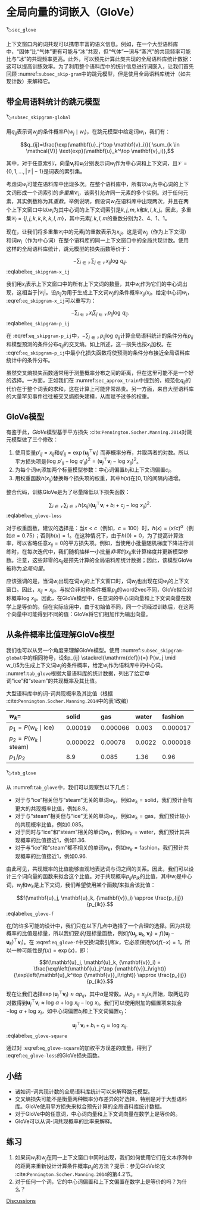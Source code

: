 # 全局向量的词嵌入（GloVe）
:label:`sec_glove`

上下文窗口内的词共现可以携带丰富的语义信息。例如，在一个大型语料库中，“固体”比“气体”更有可能与“冰”共现，但“气体”一词与“蒸汽”的共现频率可能比与“冰”的共现频率更高。此外，可以预先计算此类共现的全局语料库统计数据：这可以提高训练效率。为了利用整个语料库中的统计信息进行词嵌入，让我们首先回顾 :numref:`subsec_skip-gram`中的跳元模型，但是使用全局语料库统计（如共现计数）来解释它。

## 带全局语料统计的跳元模型
:label:`subsec_skipgram-global`

用$q_{ij}$表示词$w_j$的条件概率$P(w_j\mid w_i)$，在跳元模型中给定词$w_i$，我们有：

$$q_{ij}=\frac{\exp(\mathbf{u}_j^\top \mathbf{v}_i)}{ \sum_{k \in \mathcal{V}} \text{exp}(\mathbf{u}_k^\top \mathbf{v}_i)},$$

其中，对于任意索引$i$，向量$\mathbf{v}_i$和$\mathbf{u}_i$分别表示词$w_i$作为中心词和上下文词，且$\mathcal{V} = \{0, 1, \ldots, |\mathcal{V}|-1\}$是词表的索引集。

考虑词$w_i$可能在语料库中出现多次。在整个语料库中，所有以$w_i$为中心词的上下文词形成一个词索引的*多重集*$\mathcal{C}_i$，该索引允许同一元素的多个实例。对于任何元素，其实例数称为其*重数*。举例说明，假设词$w_i$在语料库中出现两次，并且在两个上下文窗口中以$w_i$为其中心词的上下文词索引是$k, j, m, k$和$k, l, k, j$。因此，多重集$\mathcal{C}_i = \{j, j, k, k, k, k, l, m\}$，其中元素$j, k, l, m$的重数分别为2、4、1、1。

现在，让我们将多重集$\mathcal{C}_i$中的元素$j$的重数表示为$x_{ij}$。这是词$w_j$（作为上下文词）和词$w_i$（作为中心词）在整个语料库的同一上下文窗口中的全局共现计数。使用这样的全局语料库统计，跳元模型的损失函数等价于：

$$-\sum_{i\in\mathcal{V}}\sum_{j\in\mathcal{V}} x_{ij} \log\,q_{ij}.$$
:eqlabel:`eq_skipgram-x_ij`

我们用$x_i$表示上下文窗口中的所有上下文词的数量，其中$w_i$作为它们的中心词出现，这相当于$|\mathcal{C}_i|$。设$p_{ij}$为用于生成上下文词$w_j$的条件概率$x_{ij}/x_i$。给定中心词$w_i$， :eqref:`eq_skipgram-x_ij`可以重写为：

$$-\sum_{i\in\mathcal{V}} x_i \sum_{j\in\mathcal{V}} p_{ij} \log\,q_{ij}.$$
:eqlabel:`eq_skipgram-p_ij`

在 :eqref:`eq_skipgram-p_ij`中，$-\sum_{j\in\mathcal{V}} p_{ij} \log\,q_{ij}$计算全局语料统计的条件分布$p_{ij}$和模型预测的条件分布$q_{ij}$的交叉熵。如上所述，这一损失也按$x_i$加权。在 :eqref:`eq_skipgram-p_ij`中最小化损失函数将使预测的条件分布接近全局语料库统计中的条件分布。

虽然交叉熵损失函数通常用于测量概率分布之间的距离，但在这里可能不是一个好的选择。一方面，正如我们在 :numref:`sec_approx_train`中提到的，规范化$q_{ij}$的代价在于整个词表的求和，这在计算上可能非常昂贵。另一方面，来自大型语料库的大量罕见事件往往被交叉熵损失建模，从而赋予过多的权重。

## GloVe模型

有鉴于此，*GloVe*模型基于平方损失 :cite:`Pennington.Socher.Manning.2014`对跳元模型做了三个修改：

1. 使用变量$p'_{ij}=x_{ij}$和$q'_{ij}=\exp(\mathbf{u}_j^\top \mathbf{v}_i)$
而非概率分布，并取两者的对数。所以平方损失项是$\left(\log\,p'_{ij} - \log\,q'_{ij}\right)^2 = \left(\mathbf{u}_j^\top \mathbf{v}_i - \log\,x_{ij}\right)^2$。
2. 为每个词$w_i$添加两个标量模型参数：中心词偏置$b_i$和上下文词偏置$c_i$。
3. 用权重函数$h(x_{ij})$替换每个损失项的权重，其中$h(x)$在$[0, 1]$的间隔内递增。

整合代码，训练GloVe是为了尽量降低以下损失函数：

$$\sum_{i\in\mathcal{V}} \sum_{j\in\mathcal{V}} h(x_{ij}) \left(\mathbf{u}_j^\top \mathbf{v}_i + b_i + c_j - \log\,x_{ij}\right)^2.$$
:eqlabel:`eq_glove-loss`

对于权重函数，建议的选择是：当$x < c$（例如，$c = 100$）时，$h(x) = (x/c) ^\alpha$（例如$\alpha = 0.75$）；否则$h(x) = 1$。在这种情况下，由于$h(0)=0$，为了提高计算效率，可以省略任意$x_{ij}=0$的平方损失项。例如，当使用小批量随机梯度下降进行训练时，在每次迭代中，我们随机抽样一小批量*非零*的$x_{ij}$来计算梯度并更新模型参数。注意，这些非零的$x_{ij}$是预先计算的全局语料库统计数据；因此，该模型GloVe被称为*全局向量*。

应该强调的是，当词$w_i$出现在词$w_j$的上下文窗口时，词$w_j$也出现在词$w_i$的上下文窗口。因此，$x_{ij}=x_{ji}$。与拟合非对称条件概率$p_{ij}$的word2vec不同，GloVe拟合对称概率$\log \, x_{ij}$。因此，在GloVe模型中，任意词的中心词向量和上下文词向量在数学上是等价的。但在实际应用中，由于初始值不同，同一个词经过训练后，在这两个向量中可能得到不同的值：GloVe将它们相加作为输出向量。

## 从条件概率比值理解GloVe模型

我们也可以从另一个角度来理解GloVe模型。使用 :numref:`subsec_skipgram-global`中的相同符号，设$p_{ij} \stackrel{\mathrm{def}}{=} P(w_j \mid w_i)$为生成上下文词$w_j$的条件概率，给定$w_i$作为语料库中的中心词。 :numref:`tab_glove`根据大量语料库的统计数据，列出了给定单词“ice”和“steam”的共现概率及其比值。

大型语料库中的词-词共现概率及其比值（根据 :cite:`Pennington.Socher.Manning.2014`中的表1改编）

|$w_k$=|solid|gas|water|fashion|
|:--|:-|:-|:-|:-|
|$p_1=P(w_k\mid \text{ice})$|0.00019|0.000066|0.003|0.000017|
|$p_2=P(w_k\mid\text{steam})$|0.000022|0.00078|0.0022|0.000018|
|$p_1/p_2$|8.9|0.085|1.36|0.96|
:label:`tab_glove`

从 :numref:`tab_glove`中，我们可以观察到以下几点：

* 对于与“ice”相关但与“steam”无关的单词$w_k$，例如$w_k=\text{solid}$，我们预计会有更大的共现概率比值，例如8.9。
* 对于与“steam”相关但与“ice”无关的单词$w_k$，例如$w_k=\text{gas}$，我们预计较小的共现概率比值，例如0.085。
* 对于同时与“ice”和“steam”相关的单词$w_k$，例如$w_k=\text{water}$，我们预计其共现概率的比值接近1，例如1.36.
* 对于与“ice”和“steam”都不相关的单词$w_k$，例如$w_k=\text{fashion}$，我们预计共现概率的比值接近1，例如0.96.

由此可见，共现概率的比值能够直观地表达词与词之间的关系。因此，我们可以设计三个词向量的函数来拟合这个比值。对于共现概率${p_{ij}}/{p_{ik}}$的比值，其中$w_i$是中心词，$w_j$和$w_k$是上下文词，我们希望使用某个函数$f$来拟合该比值：

$$f(\mathbf{u}_j, \mathbf{u}_k, {\mathbf{v}}_i) \approx \frac{p_{ij}}{p_{ik}}.$$
:eqlabel:`eq_glove-f`

在$f$的许多可能的设计中，我们只在以下几点中选择了一个合理的选择。因为共现概率的比值是标量，所以我们要求$f$是标量函数，例如$f(\mathbf{u}_j, \mathbf{u}_k, {\mathbf{v}}_i) = f\left((\mathbf{u}_j - \mathbf{u}_k)^\top {\mathbf{v}}_i\right)$。在 :eqref:`eq_glove-f`中交换词索引$j$和$k$，它必须保持$f(x)f(-x)=1$，所以一种可能性是$f(x)=\exp(x)$，即：

$$f(\mathbf{u}_j, \mathbf{u}_k, {\mathbf{v}}_i) = \frac{\exp\left(\mathbf{u}_j^\top {\mathbf{v}}_i\right)}{\exp\left(\mathbf{u}_k^\top {\mathbf{v}}_i\right)} \approx \frac{p_{ij}}{p_{ik}}.$$

现在让我们选择$\exp\left(\mathbf{u}_j^\top {\mathbf{v}}_i\right) \approx \alpha p_{ij}$，其中$\alpha$是常数。从$p_{ij}=x_{ij}/x_i$开始，取两边的对数得到$\mathbf{u}_j^\top {\mathbf{v}}_i \approx \log\,\alpha + \log\,x_{ij} - \log\,x_i$。我们可以使用附加的偏置项来拟合$- \log\, \alpha + \log\, x_i$，如中心词偏置$b_i$和上下文词偏置$c_j$：

$$\mathbf{u}_j^\top \mathbf{v}_i + b_i + c_j \approx \log\, x_{ij}.$$
:eqlabel:`eq_glove-square`

通过对 :eqref:`eq_glove-square`的加权平方误差的度量，得到了 :eqref:`eq_glove-loss`的GloVe损失函数。

## 小结

* 诸如词-词共现计数的全局语料库统计可以来解释跳元模型。
* 交叉熵损失可能不是衡量两种概率分布差异的好选择，特别是对于大型语料库。GloVe使用平方损失来拟合预先计算的全局语料库统计数据。
* 对于GloVe中的任意词，中心词向量和上下文词向量在数学上是等价的。
* GloVe可以从词-词共现概率的比率来解释。

## 练习

1. 如果词$w_i$和$w_j$在同一上下文窗口中同时出现，我们如何使用它们在文本序列中的距离来重新设计计算条件概率$p_{ij}$的方法？提示：参见GloVe论文 :cite:`Pennington.Socher.Manning.2014`的第4.2节。
1. 对于任何一个词，它的中心词偏置和上下文偏置在数学上是等价的吗？为什么？

[Discussions](https://discuss.d2l.ai/t/5736)
